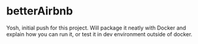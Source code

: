 # betterAirbnb

Yosh, initial push for this project.
Will package it neatly with Docker and explain how you can run it, or test it in dev environment outside of docker.
